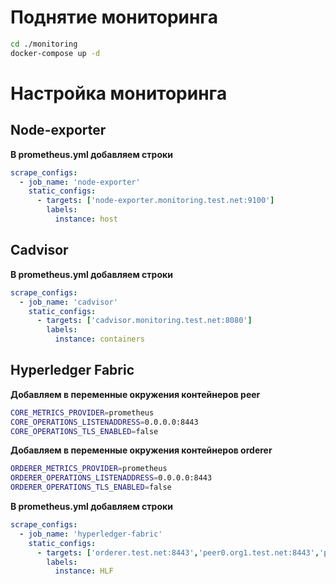 # Поднятие мониторинга
```bash
cd ./monitoring
docker-compose up -d
```

# Настройка мониторинга
## Node-exporter
**В prometheus.yml добавляем строки**
```yaml
scrape_configs:
  - job_name: 'node-exporter'
    static_configs:
      - targets: ['node-exporter.monitoring.test.net:9100']
        labels:
          instance: host
```

## Cadvisor
**В prometheus.yml добавляем строки**
```yaml
scrape_configs:
  - job_name: 'cadvisor'
    static_configs:
      - targets: ['cadvisor.monitoring.test.net:8080']
        labels:
          instance: containers
```

## Hyperledger Fabric
**Добавляем в переменные окружения контейнеров peer**
```bash
CORE_METRICS_PROVIDER=prometheus
CORE_OPERATIONS_LISTENADDRESS=0.0.0.0:8443
CORE_OPERATIONS_TLS_ENABLED=false
```
**Добавляем в переменные окружения контейнеров orderer**
```bash
ORDERER_METRICS_PROVIDER=prometheus
ORDERER_OPERATIONS_LISTENADDRESS=0.0.0.0:8443
ORDERER_OPERATIONS_TLS_ENABLED=false
```

**В prometheus.yml добавляем строки**
```yaml
scrape_configs:
  - job_name: 'hyperledger-fabric'
    static_configs:
      - targets: ['orderer.test.net:8443','peer0.org1.test.net:8443','peer0.org2.test.net:8443','peer0.org3.test.net:8443']
        labels:
          instance: HLF
```
